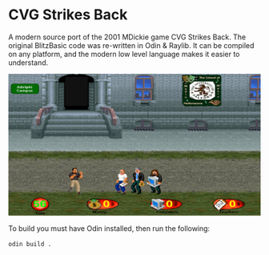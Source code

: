 # CVG Strikes Back
A modern source port of the 2001 MDickie game CVG Strikes Back.
The original BlitzBasic code was re-written in Odin & Raylib.
It can be compiled on any platform, and the modern low level language makes
it easier to understand.

![screenshot](https://github.com/Erickson400/CVG-Strikes-Back/blob/main/screenshot.png)

To build you must have Odin installed, then run the following:
```
odin build .
```
